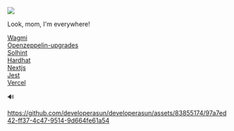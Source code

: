 ![](https://gh-hits.nomadcoders.workers.dev/view?username=developerasun)

Look, mom, I'm everywhere!

[Wagmi](https://github.com/wagmi-dev/wagmi/issues/1948) <br/>
[Openzeppelin-upgrades](https://github.com/OpenZeppelin/openzeppelin-upgrades/issues/623) <br/>
[Solhint](https://github.com/protofire/solhint/issues/354) <br/>
[Hardhat](https://github.com/NomicFoundation/hardhat/issues/3385) <br/>
[Nextjs](https://github.com/mtbrault/nextjs-http-supertest/issues/12) <br/>
[Jest](https://stackoverflow.com/questions/69164606/jest-cannot-log-after-tests-are-done-having-problems-on-import-of-functions) <br/>
[Vercel](https://github.com/orgs/vercel/discussions/3150)

🔊

https://github.com/developerasun/developerasun/assets/83855174/97a7ed42-ff37-4c47-9514-9d664fe61a54


